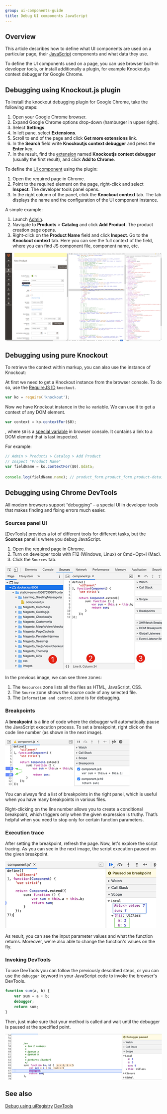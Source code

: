 ```yaml
---
group: ui-components-guide
title: Debug UI components JavaScript
---
```


## Overview

This article describes how to define what UI components are used on a particular page, their [JavaScript](https://glossary.magento.com/javascript) components and what data they use.

To define the UI components used on a page, you can use browser built-in developer tools, or install additionally a plugin, for example Knockoutjs context debugger for Google Chrome.

## Debugging using Knockout.js plugin

To install the knockout debugging plugin for Google Chrome, take the following steps:

1. Open your Google Chrome browser.
1. Expand Google Chrome options drop-down (hamburger in upper right).
1. Select **Settings**.
1. In left pane, select **Extensions**.
1. Scroll to end of the page and click **Get more extensions** link.
1. In the **Search** field write **Knockoutjs context debugger** and press the **Enter** key.
1. In the result, find the [extension](https://glossary.magento.com/extension) named **Knockoutjs context debugger** (usually the first result), and click **Add to Chrome**.

To define the [UI component](https://glossary.magento.com/ui-component) using the plugin:

1. Open the required page in Chrome.
1. Point to the required element on the page, right-click and select **Inspect**. The developer tools panel opens.
1. In the right column of the panel, click the **Knockout context** tab. The tab displays the name and the configuration of the UI component instance.

A simple example:

1. Launch [Admin](https://glossary.magento.com/magento-admin).
1. Navigate to **Products** > **Catalog** and click **Add Product**. The product creation page opens.
1. Right-click on the **Product Name** field and click **Inspect**. Go to the **Knockout context** tab. Here you can see the full context of the field, where you can find JS component file, component name, etc.

![Image Example](../_images/ui-components/ui_comp_troubleshoot_chrome1.png)

## Debugging using pure Knockout

To retrieve the context within markup, you can also use the instance of Knockout:

At first we need to get a Knockout instance from the browser console. To do so, use the [RequireJS ID](../javascript/resources.md) `knockout`.

```javascript
var ko = require('knockout');
```

Now we have Knockout instance in the `ko` variable. We can use it to get a context of any DOM element.

```javascript
var context = ko.contextFor($0);
```

, where `$0` is a [special variable](https://developers.google.com/web/tools/chrome-devtools/debug/command-line/command-line-reference#section-1) in browser console. It contains a link to a DOM element that is last inspected.

For example:

```javascript
// Admin > Products > Catalog > Add Product
// Inspect "Product Name"
var fieldName = ko.contextFor($0).$data;

console.log(fieldName.name); // product_form.product_form.product-details.container_name.name
```

## Debugging using Chrome DevTools

All modern browsers support “debugging” – a special UI in developer tools that makes finding and fixing errors much easier.

### Sources panel UI

[DevTools] provides a lot of different tools for different tasks, but the **Sources** panel is where you debug JavaScript.

1. Open the required page in Chrome.
1. Turn on developer tools with F12 (Windows, Linux) or Cmd+Opt+I (Mac).
1. Click the `Sources` tab.

![Sources Panel](../_images/ui-components/debugging-sources-pane.png)

In the previous image, we can see three zones:

1. The `Resources` zone lists all the files as HTML, JavaScript, CSS.
1. The `Source` zone shows the source code of any selected file.
1. The `Information and control` zone is for debugging.

### Breakpoints

A **breakpoint** is a line of code where the debugger will automatically pause the JavaScript execution process.
To set a breakpoint, right click on the code line number (as shown in the next image).

![Breakpoints](../_images/ui-components/debugging-breakpoints.png)

You can always find a list of breakpoints in the right panel, which is useful when you have many breakpoints in various files.

<InlineAlert variant="info" slots="text" />

Right-clicking on the line number allows you to create a conditional breakpoint, which triggers only when the given expression is truthy. That’s helpful when you need to stop only for certain function parameters.

### Execution trace

After setting the breakpoint, refresh the page. Now, let's explore the script tracing. As you can see in the next image, the script execution paused on the given breakpoint.

![Execution Trace](../_images/ui-components/debugging-execution-trace.png)

As result, you can see the input parameter values and what the function returns. Moreover, we're also able to change the function's values on the fly.

### Invoking DevTools

To use DevTools you can follow the previously described steps, or you can use the `debugger` keyword in your JavaScript code to invoke the browser's DevTools.

```javascript
function sum(a, b) {
    var sum = a + b;
    debugger;
    return sum;
}
```

Then, just make sure that your method is called and wait until the debugger is paused at the specified point.

![Debugger](../_images/ui-components/debugger.png)

## See also

[Debug using uiRegistry](concepts/registry.md#debug_registry)
[DevTools](https://developers.google.com/web/tools/chrome-devtools/javascript/)

